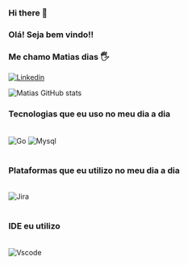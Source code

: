 ### Hi there 👋

### Olá! Seja bem vindo!!
### Me chamo Matias dias 🖐️

[![Linkedin](https://img.shields.io/badge/LinkedIn-0077B5?style=for-the-badge&logo=linkedin&logoColor=white
)](https://www.linkedin.com/in/matias-dias-de-oliveira-neto-62b4031b5/)

![Matias GitHub stats](https://github-readme-stats.vercel.app/api?username=matias0102&show_icons=true&theme=radical)

### Tecnologias que eu uso no meu dia a dia

<div styele="display: inline_block"><br/>
<img align="center" alt="Go" src="https://img.shields.io/badge/Go-00ADD8?style=for-the-badge&logo=go&logoColor=white"
/>
<img align="center" alt="Mysql" src="https://img.shields.io/badge/MySQL-005C84?style=for-the-badge&logo=mysql&logoColor=white"
/>
</div><br/>

### Plataformas que eu utilizo no meu dia a dia 

<div styele="display: inline_block"><br/>
<img align="center" alt="Jira" src="https://img.shields.io/badge/Visual_Studio_Code-0078D4?style=for-the-badge&logo=visual%20studio%20code&logoColor=white"/>
</div><br/>

### IDE eu utilizo 

<div styele="display: inline_block"><br/>
<img align="center" alt="Vscode" src="https://img.shields.io/badge/Visual_Studio_Code-0078D4?style=for-the-badge&logo=visual%20studio%20code&logoColor=white"/>
</div>
